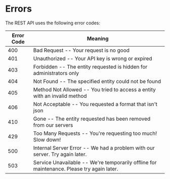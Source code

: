 # Errors

The REST API uses the following error codes:

Error Code | Meaning
---------- | -------
400 | Bad Request -- Your request is no good
401 | Unauthorized -- Your API key is wrong or expired
403 | Forbidden -- The entity requested is hidden for administrators only
404 | Not Found -- The specified entity could not be found
405 | Method Not Allowed -- You tried to access a entity with an invalid method
406 | Not Acceptable -- You requested a format that isn't json
410 | Gone -- The entity requested has been removed from our servers
429 | Too Many Requests -- You're requesting too much! Slow down!
500 | Internal Server Error -- We had a problem with our server. Try again later.
503 | Service Unavailable -- We're temporarily offline for maintenance. Please try again later.
